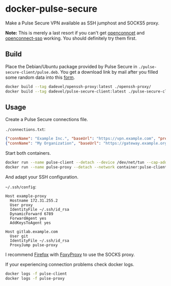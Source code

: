 # docker-pulse-secure

Make a Pulse Secure VPN available as SSH jumphost and SOCKS5 proxy.

**Note:** This is merely a last resort if you can't get [openconncet](https://gitlab.com/openconnect/openconnect) and [openconnect-sso](https://github.com/vlaci/openconnect-sso) working.
You should definitely try them first.

## Build

Place the Debian/Ubuntu package provided by Pulse Secure in `./pulse-secure-client/pulse.deb`.
You get a download link by mail after you filled some random data into this [form](https://www.pulsesecure.net/trynow/client-download/).

~~~ sh
docker build --tag dadevel/openssh-proxy:latest ./openssh-proxy/
docker build --tag dadevel/pulse-secure-client:latest ./pulse-secure-client/
~~~

## Usage

Create a Pulse Secure connections file.

`./connections.txt`:
~~~ json
{"connName": "Example Inc.", "baseUrl": "https://vpn.example.com", "preferredCert": ""}
{"connName": "My Organization", "baseUrl": "https://gateway.example.org", "preferredCert": ""}
~~~

Start both containers.

~~~ sh
docker run --name pulse-client --detach --device /dev/net/tun --cap-add net_admin --cap-add sys_admin --ip=172.31.255.2 --volume "$PWD/connections.txt:/data/.pulse_secure/pulse/.pulse_Connections.txt" --volume /tmp/.X11-unix:/tmp/.X11-unix --env DISPLAY --env "USER_ID=$(id -u)" --env "GROUP_ID=$(id -g)" dadevel/pulse-secure-client:latest
docker run --name pulse-proxy --detach --network container:pulse-client --volume ~/.ssh/id_rsa.pub:/data/.ssh/authorized_keys --env "USER_ID=$(id -u)" --env "GROUP_ID=$(id -g)" dadevel/openssh-proxy:latest
~~~

And adapt your SSH configuration.

`~/.ssh/config`:
~~~
Host example-proxy
  Hostname 172.31.255.2
  User proxy
  IdentityFile ~/.ssh/id_rsa
  DynamicForward 6789
  ForwardAgent yes
  AddKeysToAgent yes

Host gitlab.example.com
  User git
  IdentityFile ~/.ssh/id_rsa
  ProxyJump pulse-proxy
~~~

I recommend [Firefox](https://www.mozilla.org/en-US/firefox/) with [FoxyProxy](https://github.com/foxyproxy/firefox-extension) to use the SOCKS proxy.

If your experiencing connection problems check docker logs.

~~~ sh
docker logs -f pulse-client
docker logs -f pulse-proxy
~~~


